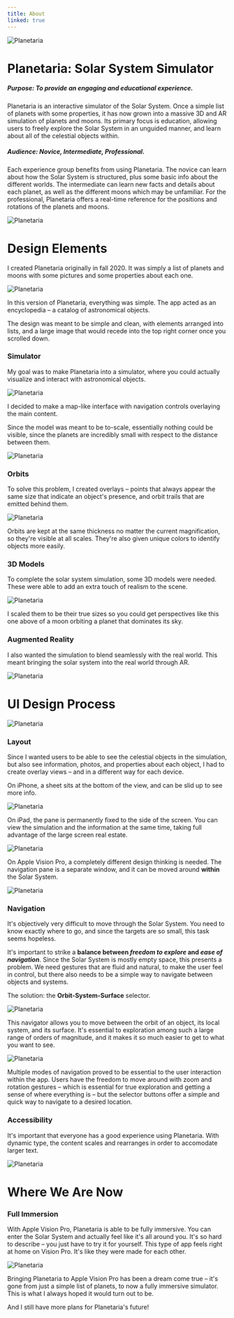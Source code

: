 ```yaml
---
title: About
linked: true
---
```


![Planetaria](/images/planetaria/splash.png)

# Planetaria: Solar System Simulator

##### Purpose: To provide an engaging and educational experience.

Planetaria is an interactive simulator of the Solar System. 
Once a simple list of planets with some properties, it has now grown 
into a massive 3D and AR simulation of planets and moons.
Its primary focus is education, allowing users to freely explore the
Solar System in an unguided manner, and learn about all of the celestial
objects within.

##### Audience: Novice, Intermediate, Professional.

Each experience group benefits from using Planetaria.
The novice can learn about how the Solar System is structured, plus some basic info about the different worlds.
The intermediate can learn new facts and details about each planet, as well as the different moons which may be unfamiliar.
For the professional, Planetaria offers a real-time reference for the positions and rotations of the planets and moons.

![Planetaria](/images/planetaria/header.png)

# Design Elements

I created Planetaria originally in fall 2020. It was simply a list of
planets and moons with some pictures and some properties about each one.

![Planetaria](/images/planetaria/design1.png)

In this version of Planetaria, everything was simple. The app
acted as an encyclopedia – a catalog of astronomical objects.

The design was meant to be simple and clean, with elements arranged
into lists, and a large image that would recede into the top right
corner once you scrolled down.

### Simulator

My goal was to make Planetaria into a simulator, where you could
actually visualize and interact with astronomical objects.

![Planetaria](/images/planetaria/design2.png)

I decided to make a map-like interface with navigation controls
overlaying the main content.

Since the model was meant to be to-scale, essentially nothing
could be visible, since the planets are incredibly small with respect
to the distance between them.

![Planetaria](/images/planetaria/preview2.png)

### Orbits

To solve this problem, I created overlays – points that always appear
the same size that indicate an object's presence, and orbit trails
that are emitted behind them.

![Planetaria](/images/planetaria/design3.png)

Orbits are kept at the same thickness no matter the current magnification, 
so they're visible at all scales. They're also given unique colors to identify objects more easily.

### 3D Models

To complete the solar system simulation, some 3D models were needed. These were able to add an extra
touch of realism to the scene.

![Planetaria](/images/planetaria/preview3.png)

I scaled them to be their true sizes so you could get perspectives like this one above of a moon
orbiting a planet that dominates its sky. 

### Augmented Reality

I also wanted the simulation to blend seamlessly with the real world. This meant bringing the 
solar system into the real world through AR.

![Planetaria](/images/planetaria/design4.png)

# UI Design Process

![Planetaria](/images/planetaria/design10.png)

### Layout

Since I wanted users to be able to see the celestial objects in the simulation, but also see 
information, photos, and properties about each object, I had to create overlay views – and in
a different way for each device.

On iPhone, a sheet sits at the bottom of the view, and can be slid up to see more info.

![Planetaria](/images/planetaria/design5.png)

On iPad, the pane is permanently fixed to the side of the screen. You can view the simulation
and the information at the same time, taking full advantage of the large screen real estate.

![Planetaria](/images/planetaria/design6.png)

On Apple Vision Pro, a completely different design thinking is needed. The navigation pane is 
a separate window, and it can be moved around **within** the Solar System.

![Planetaria](/images/planetaria/preview4.png)

### Navigation

It's objectively very difficult to move through the Solar System. You need to know exactly where
to go, and since the targets are so small, this task seems hopeless.

It's important to strike a **balance between *freedom to explore* and *ease of navigation***.
Since the Solar System is mostly empty space, this presents a problem.
We need gestures that are fluid and natural, to make the user feel in control,
but there also needs to be a simple way to navigate between objects and systems.

The solution: the **Orbit-System-Surface** selector.

![Planetaria](/images/planetaria/design7.png)

This navigator allows you to move between the orbit of an object, its local system, and its surface.
It's essential to exploration among such a large range of orders of magnitude, and it makes it
so much easier to get to what you want to see.

![Planetaria](/images/planetaria/design8.png)

Multiple modes of navigation proved to be essential to the user interaction within the app.
Users have the freedom to move around with zoom and rotation gestures – which is essential for
true exploration and getting a sense of where everything is – but the selector buttons offer a 
simple and quick way to navigate to a desired location.

### Accessibility

It's important that everyone has a good experience using Planetaria. With dynamic type, the content
scales and rearranges in order to accomodate larger text.

![Planetaria](/images/planetaria/design9.png)

# Where We Are Now

### Full Immersion

With Apple Vision Pro, Planetaria is able to be fully immersive. You can enter the Solar System
and actually feel like it's all around you. It's so hard to describe – you just have to try
it for yourself. This type of app feels right at home on Vision Pro. It's like they were made for each other.

![Planetaria](/images/planetaria/preview1.png)

Bringing Planetaria to Apple Vision Pro has been a dream come true – it's gone from just a simple 
list of planets, to now a fully immersive simulator. This is what I always hoped it would turn out to be.

And I still have more plans for Planetaria's future!